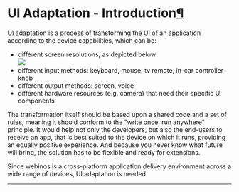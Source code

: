 UI Adaptation - Introduction[¶](#UI-Adaptation-Introduction)
============================================================

UI adaptation is a process of transforming the UI of an application
according to the device capabilities, which can be:

-   different screen resolutions, as depicted below\
    ![](resolutions2sm.png)
-   different input methods: keyboard, mouse, tv remote, in-car
    controller knob
-   different output methods: screen, voice
-   different hardware resources (e.g. camera) that need their specific
    UI components

The transformation itself should be based upon a shared code and a set
of rules, meaning it should conform to the "write once, run anywhere"
principle. It would help not only the developers, but also the end-users
to receive an app, that is best suited to the device on which it runs,
providing an equally positive experience. And because you never know
what future will bring, the solution has to be flexible and ready for
extensions.

Since webinos is a cross-platform application delivery environment
across a wide range of devices, UI adaptation is needed.

------------------------------------------------------------------------
